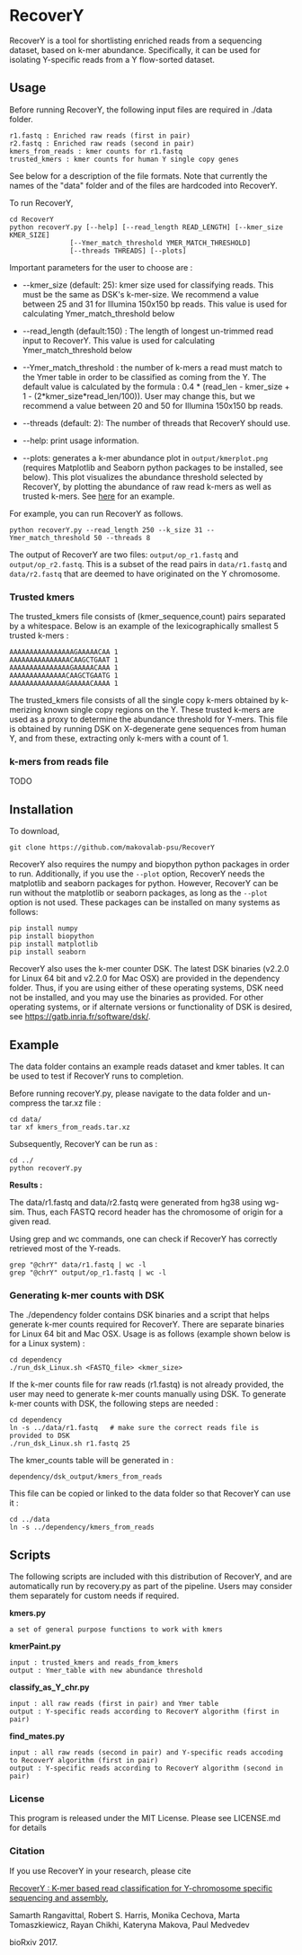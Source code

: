 # RecoverY

RecoverY is a tool for shortlisting enriched reads from a sequencing dataset, based on k-mer abundance. Specifically, it can be used for isolating Y-specific reads from a Y flow-sorted dataset.

## Usage 

Before running RecoverY, the following input files are required in ./data folder.

	r1.fastq : Enriched raw reads (first in pair) 
	r2.fastq : Enriched raw reads (second in pair) 
	kmers_from_reads : kmer counts for r1.fastq
	trusted_kmers : kmer counts for human Y single copy genes

See below for a description of the file formats. Note that currently the names of the "data" folder and of the files are hardcoded into RecoverY.

To run RecoverY, 

	cd RecoverY
	python recoverY.py [--help] [--read_length READ_LENGTH] [--kmer_size KMER_SIZE]
                   [--Ymer_match_threshold YMER_MATCH_THRESHOLD]
                   [--threads THREADS] [--plots]

Important parameters for the user to choose are : 

- --kmer\_size (default: 25): kmer size used for classifying reads. This must be the same as DSK's k-mer-size. We recommend a value between 25 and 31 for Illumina 150x150 bp reads. This value is used for calculating Ymer\_match\_threshold below

- --read\_length (default:150) : The length of longest un-trimmed read input to RecoverY. This value is used for calculating Ymer\_match\_threshold below
	
- --Ymer\_match\_threshold : the number of k-mers a read must match to the Ymer table in order to be classified as coming from the Y. The default value is calculated by the formula : 0.4 * (read_len - kmer_size + 1 - (2\*kmer\_size\*read\_len/100)). User may change this, but we recommend a value between 20 and 50 for Illumina 150x150 bp reads.
	
- --threads (default: 2): The number of threads that RecoverY should use. 

- --help: print usage information.

- --plots: generates a k-mer abundance plot in ```output/kmerplot.png``` (requires Matplotlib and Seaborn python packages to be installed, see below). This plot visualizes the abundance threshold selected by RecoverY, by plotting the abundance of raw read k-mers as well as trusted k-mers. See [here](/img/kmerplot.png) for an example. 

For example, you can run RecoverY as follows. 

	python recoverY.py --read_length 250 --k_size 31 --Ymer_match_threshold 50 --threads 8
	
The output of RecoverY are two files: ```output/op_r1.fastq``` and ```output/op_r2.fastq```. 
This is a subset of the read pairs in ```data/r1.fastq``` and ```data/r2.fastq``` that are deemed to have originated on the Y chromosome. 


### Trusted kmers 

The trusted_kmers file consists of (kmer_sequence,count) pairs separated by a whitespace. Below is an example of the lexicographically smallest 5 trusted k-mers :
	
	AAAAAAAAAAAAAAAAGAAAAACAA 1
	AAAAAAAAAAAAAAACAAGCTGAAT 1
	AAAAAAAAAAAAAAAGAAAAACAAA 1
	AAAAAAAAAAAAAACAAGCTGAATG 1
	AAAAAAAAAAAAAAGAAAAACAAAA 1


The trusted_kmers file consists of all the single copy k-mers obtained by k-merizing known single copy regions on the Y. 
These trusted k-mers are used as a proxy to determine the abundance threshold for Y-mers. 
This file is obtained by running DSK on X-degenerate gene sequences from human Y, and from these, extracting only k-mers with a count of 1. 

### k-mers from reads file
TODO

## Installation 

To download, 

	git clone https://github.com/makovalab-psu/RecoverY
	
RecoverY also requires the numpy and biopython python packages in order to run.
Additionally, if you use the ```--plot``` option, RecoverY needs the matplotlib and seaborn packages for python.
However, RecoverY can be run without the matplotlib or seaborn packages, as long as the ```--plot``` option is not used.
These packages can be installed on many  systems as follows:

    pip install numpy
    pip install biopython
    pip install matplotlib
    pip install seaborn

RecoverY also uses the k-mer counter DSK. The latest DSK binaries (v2.2.0 for Linux 64 bit and v2.2.0 for Mac OSX) are provided in the dependency folder. Thus, if you are using either of these operating systems, DSK need not be installed, and you may use the binaries as provided. For other operating systems, or if alternate versions or functionality of DSK is desired, see https://gatb.inria.fr/software/dsk/.

## Example

The data folder contains an example reads dataset and kmer tables. 
It can be used to test if RecoverY runs to completion. 

Before running recoverY.py, please navigate to the data folder and un-compress the tar.xz file : 

	cd data/
	tar xf kmers_from_reads.tar.xz

Subsequently, RecoverY can be run as : 

	cd ../
	python recoverY.py
	
**Results :**

The data/r1.fastq and data/r2.fastq were generated from hg38 using wg-sim.
Thus, each FASTQ record header has the chromosome of origin for a given read. 

Using grep and wc commands, one can check if RecoverY has correctly retrieved most of the Y-reads. 

	grep "@chrY" data/r1.fastq | wc -l
	grep "@chrY" output/op_r1.fastq | wc -l


### Generating k-mer counts with DSK

The ./dependency folder contains DSK binaries and a script that helps generate k-mer counts required for RecoverY. There are separate binaries for Linux 64 bit and Mac OSX. Usage is as follows (example shown below is for a Linux system) :

    cd dependency
    ./run_dsk_Linux.sh <FASTQ_file> <kmer_size>


If the k-mer counts file for raw reads (r1.fastq) is not already provided, the user may need to generate k-mer counts manually using DSK. To generate k-mer counts with DSK, the following steps are needed : 

    cd dependency 
    ln -s ../data/r1.fastq   # make sure the correct reads file is provided to DSK
    ./run_dsk_Linux.sh r1.fastq 25  


The kmer\_counts table will be generated in :

    dependency/dsk_output/kmers_from_reads


This file can be copied or linked to the data folder so that RecoverY can use it : 

    cd ../data
    ln -s ../dependency/kmers_from_reads 



## Scripts 

The following scripts are included with this distribution of RecoverY, and are automatically run by recovery.py as part of the pipeline. Users may consider them separately for custom needs if required. 

	
**kmers.py** 
	
	a set of general purpose functions to work with kmers

**kmerPaint.py**
	
	input : trusted_kmers and reads_from_kmers 
	output : Ymer_table with new abundance threshold

**classify_as_Y_chr.py**
	
	input : all raw reads (first in pair) and Ymer table
	output : Y-specific reads according to RecoverY algorithm (first in pair)

**find_mates.py** 

	input : all raw reads (second in pair) and Y-specific reads accoding to RecoverY algorithm (first in pair)
	output : Y-specific reads according to RecoverY algorithm (second in pair)
	
	

### License
This program is released under the MIT License. Please see LICENSE.md for details


### Citation
If you use RecoverY in your research, please cite 

[RecoverY : K-mer based read classification for Y-chromosome specific sequencing and assembly](https://doi.org/10.1101/148114), 

Samarth Rangavittal, Robert S. Harris, Monika Cechova, Marta Tomaszkiewicz, Rayan Chikhi, Kateryna Makova, Paul Medvedev

bioRxiv 2017.
